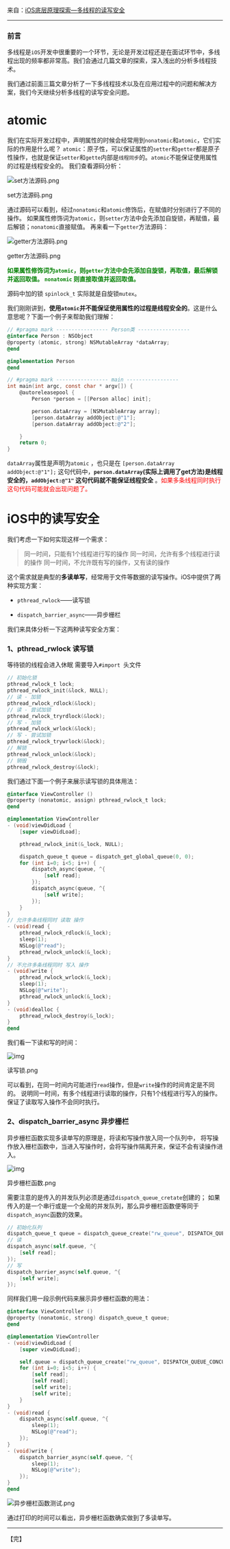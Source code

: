 来自：[iOS底层原理探索—多线程的读写安全](https://www.jianshu.com/p/aeae6e6d2ed5)



---



### 前言

多线程是`iOS`开发中很重要的一个环节，无论是开发过程还是在面试环节中，多线程出现的频率都非常高。我们会通过几篇文章的探索，深入浅出的分析多线程技术。

我们通过前面三篇文章分析了一下多线程技术以及在应用过程中的问题和解决方案，我们今天继续分析多线程的读写安全问题。

# atomic

我们在实际开发过程中，声明属性的时候会经常用到`nonatomic`和`atomic`，它们实际的作用是什么呢？
 `atomic`：原子性，可以保证属性的`setter`和`getter`都是原子性操作，也就是保证`setter`和`gette`内部是`线程同步`的。`atomic`不能保证使用属性的过程是线程安全的。
 我们查看源码分析：

![set方法源码.png](https:////upload-images.jianshu.io/upload_images/1760191-f30a3b9f68633912.png?imageMogr2/auto-orient/strip|imageView2/2/w/1200)

set方法源码.png


 通过源码可以看到，经过`nonatomic`和`atomic`修饰后，在赋值时分别进行了不同的操作。
 如果属性修饰词为`atomic`，则`setter`方法中会先添加自旋锁，再赋值，最后解锁；`nonatomic`直接赋值。
 再来看一下`getter`方法源码：

![getter方法源码.png](https:////upload-images.jianshu.io/upload_images/1760191-88486f1eb6528bd8.png?imageMogr2/auto-orient/strip|imageView2/2/w/1200)

getter方法源码.png


 <font color=#038103>**如果属性修饰词为`atomic`，则`getter`方法中会先添加自旋锁，再取值，最后解锁并返回取值。  `nonatomic` 则直接取值并返回取值。**</font>



源码中加的锁 `spinlock_t` 实际就是自旋锁`mutex`。

我们刚刚讲到，**使用`atomic`并不能保证使用属性的过程是线程安全的**。这是什么意思呢？下面一个例子来帮助我们理解：

```objectivec
// #pragma mark ----------------- Person类 -----------------
@interface Person : NSObject
@property (atomic, strong) NSMutableArray *dataArray;
@end

@implementation Person
@end

// #pragma mark ----------------- main -----------------
int main(int argc, const char * argv[]) {
    @autoreleasepool {
        Person *person = [[Person alloc] init];

        person.dataArray = [NSMutableArray array];
        [person.dataArray addObject:@"1"];
        [person.dataArray addObject:@"2"];

    }
    return 0;
}
```

`dataArray`属性是声明为`atomic` ，也只是在 `[person.dataArray addObject:@"1"];` 这句代码中，**`person.dataArray`(实际上调用了get方法)是线程安全的，`addObject:@"1"` 这句代码就不能保证线程安全** 。<font color=#FF0000>如果多条线程同时执行这句代码可能就会出现问题了。</font>



# iOS中的读写安全

我们考虑一下如何实现这样一个需求：

> 同一时间，只能有1个线程进行写的操作
> 同一时间，允许有多个线程进行读的操作
> 同一时间，不允许既有写的操作，又有读的操作

这个需求就是典型的**多读单写**，经常用于文件等数据的读写操作。iOS中提供了两种实现方案：

- `pthread_rwlock`——读写锁

- `dispatch_barrier_async`——异步栅栏



我们来具体分析一下这两种读写安全方案：

### 1、pthread_rwlock  读写锁

等待锁的线程会进入休眠
 需要导入`#import `头文件

```objectivec
// 初始化锁
pthread_rwlock_t lock;
pthread_rwlock_init(&lock, NULL);
// 读 - 加锁
pthread_rwlock_rdlock(&lock);
// 读 - 尝试加锁
pthread_rwlock_tryrdlock(&lock);
// 写 - 加锁
pthread_rwlock_wrlock(&lock);
// 写 - 尝试加锁
pthread_rwlock_trywrlock(&lock);
// 解锁
pthread_rwlock_unlock(&lock);
// 销毁
pthread_rwlock_destroy(&lock);
```

我们通过下面一个例子来展示读写锁的具体用法：

```objectivec
@interface ViewController ()
@property (nonatomic, assign) pthread_rwlock_t lock;
@end

@implementation ViewController
- (void)viewDidLoad {
    [super viewDidLoad];

    pthread_rwlock_init(&_lock, NULL);

    dispatch_queue_t queue = dispatch_get_global_queue(0, 0);
    for (int i=0; i<5; i++) {
        dispatch_async(queue, ^{
            [self read];
        });
        dispatch_async(queue, ^{
            [self write];
        });
    }
}
// 允许多条线程同时 读取 操作
- (void)read {
    pthread_rwlock_rdlock(&_lock);
    sleep(1);
    NSLog(@"read");
    pthread_rwlock_unlock(&_lock);
}
// 不允许多条线程同时 写入 操作
- (void)write {
    pthread_rwlock_wrlock(&_lock);
    sleep(1);
    NSLog(@"write");
    pthread_rwlock_unlock(&_lock);
}
- (void)dealloc {
    pthread_rwlock_destroy(&_lock);
}
@end
```

我们看一下读和写的时间：

![img](https:////upload-images.jianshu.io/upload_images/1760191-734053a5265a3743.png?imageMogr2/auto-orient/strip|imageView2/2/w/1200)

读写锁.png

 可以看到，在同一时间内可能进行`read`操作，但是`write`操作的时间肯定是不同的。
 说明同一时间，有多个线程进行读取的操作，只有1个线程进行写入的操作。保证了读取写入操作不会同时执行。



### 2、dispatch_barrier_async  异步栅栏

异步栅栏函数实现多读单写的原理是，将读和写操作放入同一个队列中， 将写操作放入栅栏函数中，当进入写操作时，会将写操作隔离开来，保证不会有读操作进入。



![img](https:////upload-images.jianshu.io/upload_images/1760191-d477a410ca5145d2.png?imageMogr2/auto-orient/strip|imageView2/2/w/1200)

异步栅栏函数.png

需要注意的是传入的并发队列必须是通过`dispatch_queue_cretate`创建的；
 如果传入的是一个串行或是一个全局的并发队列，那么异步栅栏函数便等同于`dispatch_async`函数的效果。

```objectivec
// 初始化队列
dispatch_queue_t queue = dispatch_queue_create("rw_queue", DISPATCH_QUEUE_CONCURRENT);
// 读
dispatch_async(self.queue, ^{
    [self read];
});
// 写
dispatch_barrier_async(self.queue, ^{
    [self write];
});
```

同样我们用一段示例代码来展示异步栅栏函数的用法：

```objectivec
@interface ViewController ()
@property (nonatomic, strong) dispatch_queue_t queue;
@end

@implementation ViewController
- (void)viewDidLoad {
    [super viewDidLoad];

    self.queue = dispatch_queue_create("rw_queue", DISPATCH_QUEUE_CONCURRENT);
    for (int i=0; i<5; i++) {
        [self read];
        [self read];
        [self write];
        [self write];
    }
}
- (void)read {
    dispatch_async(self.queue, ^{
        sleep(1);
        NSLog(@"read");
    });
}
- (void)write {
    dispatch_barrier_async(self.queue, ^{
        sleep(1);
        NSLog(@"write");
    });
}
@end
```

![异步栅栏函数测试.png](https://upload-images.jianshu.io/upload_images/1760191-e0bd6dcd6c7f99c2.png?imageMogr2/auto-orient/strip|imageView2/2/w/1200)



通过打印的时间可以看出，异步栅栏函数确实做到了多读单写。

---

【完】

